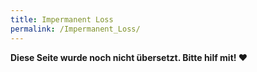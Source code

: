 ```yaml
---
title: Impermanent Loss
permalink: /Impermanent_Loss/
---
```


**Diese Seite wurde noch nicht übersetzt. Bitte hilf mit! ❤**
